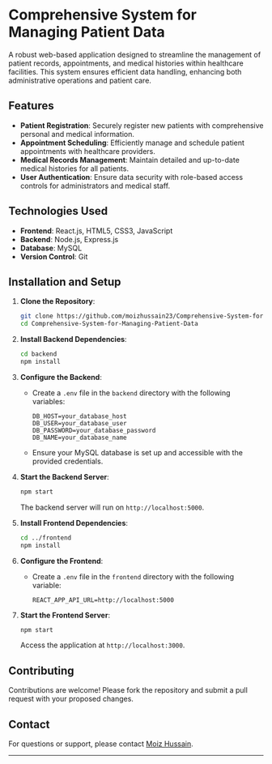 # Comprehensive System for Managing Patient Data

A robust web-based application designed to streamline the management of patient records, appointments, and medical histories within healthcare facilities. This system ensures efficient data handling, enhancing both administrative operations and patient care.

## Features

- **Patient Registration**: Securely register new patients with comprehensive personal and medical information.
- **Appointment Scheduling**: Efficiently manage and schedule patient appointments with healthcare providers.
- **Medical Records Management**: Maintain detailed and up-to-date medical histories for all patients.
- **User Authentication**: Ensure data security with role-based access controls for administrators and medical staff.

## Technologies Used

- **Frontend**: React.js, HTML5, CSS3, JavaScript
- **Backend**: Node.js, Express.js
- **Database**: MySQL
- **Version Control**: Git

## Installation and Setup

1. **Clone the Repository**:

   ```bash
   git clone https://github.com/moizhussain23/Comprehensive-System-for-Managing-Patient-Data.git
   cd Comprehensive-System-for-Managing-Patient-Data
   ```

2. **Install Backend Dependencies**:

   ```bash
   cd backend
   npm install
   ```

3. **Configure the Backend**:

   - Create a `.env` file in the `backend` directory with the following variables:
     ```
     DB_HOST=your_database_host
     DB_USER=your_database_user
     DB_PASSWORD=your_database_password
     DB_NAME=your_database_name
     ```
   - Ensure your MySQL database is set up and accessible with the provided credentials.

4. **Start the Backend Server**:

   ```bash
   npm start
   ```

   The backend server will run on `http://localhost:5000`.

5. **Install Frontend Dependencies**:

   ```bash
   cd ../frontend
   npm install
   ```

6. **Configure the Frontend**:

   - Create a `.env` file in the `frontend` directory with the following variable:
     ```
     REACT_APP_API_URL=http://localhost:5000
     ```

7. **Start the Frontend Server**:

   ```bash
   npm start
   ```

   Access the application at `http://localhost:3000`.

## Contributing

Contributions are welcome! Please fork the repository and submit a pull request with your proposed changes.



## Contact

For questions or support, please contact [Moiz Hussain](mailto\:mz5hus7@gmail.com).

---
